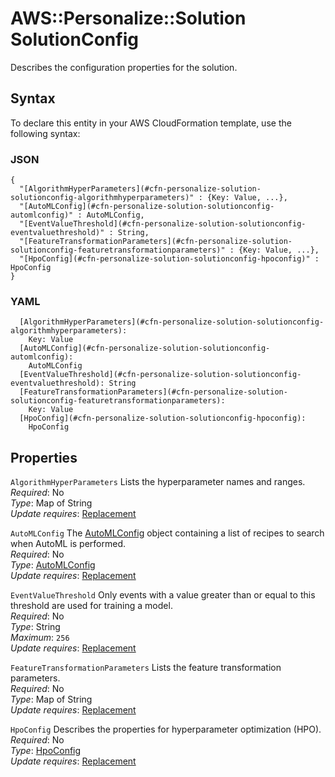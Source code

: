 # AWS::Personalize::Solution SolutionConfig<a name="aws-properties-personalize-solution-solutionconfig"></a>

Describes the configuration properties for the solution\.

## Syntax<a name="aws-properties-personalize-solution-solutionconfig-syntax"></a>

To declare this entity in your AWS CloudFormation template, use the following syntax:

### JSON<a name="aws-properties-personalize-solution-solutionconfig-syntax.json"></a>

```
{
  "[AlgorithmHyperParameters](#cfn-personalize-solution-solutionconfig-algorithmhyperparameters)" : {Key: Value, ...},
  "[AutoMLConfig](#cfn-personalize-solution-solutionconfig-automlconfig)" : AutoMLConfig,
  "[EventValueThreshold](#cfn-personalize-solution-solutionconfig-eventvaluethreshold)" : String,
  "[FeatureTransformationParameters](#cfn-personalize-solution-solutionconfig-featuretransformationparameters)" : {Key: Value, ...},
  "[HpoConfig](#cfn-personalize-solution-solutionconfig-hpoconfig)" : HpoConfig
}
```

### YAML<a name="aws-properties-personalize-solution-solutionconfig-syntax.yaml"></a>

```
  [AlgorithmHyperParameters](#cfn-personalize-solution-solutionconfig-algorithmhyperparameters): 
    Key: Value
  [AutoMLConfig](#cfn-personalize-solution-solutionconfig-automlconfig): 
    AutoMLConfig
  [EventValueThreshold](#cfn-personalize-solution-solutionconfig-eventvaluethreshold): String
  [FeatureTransformationParameters](#cfn-personalize-solution-solutionconfig-featuretransformationparameters): 
    Key: Value
  [HpoConfig](#cfn-personalize-solution-solutionconfig-hpoconfig): 
    HpoConfig
```

## Properties<a name="aws-properties-personalize-solution-solutionconfig-properties"></a>

`AlgorithmHyperParameters`  <a name="cfn-personalize-solution-solutionconfig-algorithmhyperparameters"></a>
Lists the hyperparameter names and ranges\.  
*Required*: No  
*Type*: Map of String  
*Update requires*: [Replacement](https://docs.aws.amazon.com/AWSCloudFormation/latest/UserGuide/using-cfn-updating-stacks-update-behaviors.html#update-replacement)

`AutoMLConfig`  <a name="cfn-personalize-solution-solutionconfig-automlconfig"></a>
The [AutoMLConfig](https://docs.aws.amazon.com/personalize/latest/dg/API_AutoMLConfig.html) object containing a list of recipes to search when AutoML is performed\.  
*Required*: No  
*Type*: [AutoMLConfig](aws-properties-personalize-solution-automlconfig.md)  
*Update requires*: [Replacement](https://docs.aws.amazon.com/AWSCloudFormation/latest/UserGuide/using-cfn-updating-stacks-update-behaviors.html#update-replacement)

`EventValueThreshold`  <a name="cfn-personalize-solution-solutionconfig-eventvaluethreshold"></a>
Only events with a value greater than or equal to this threshold are used for training a model\.  
*Required*: No  
*Type*: String  
*Maximum*: `256`  
*Update requires*: [Replacement](https://docs.aws.amazon.com/AWSCloudFormation/latest/UserGuide/using-cfn-updating-stacks-update-behaviors.html#update-replacement)

`FeatureTransformationParameters`  <a name="cfn-personalize-solution-solutionconfig-featuretransformationparameters"></a>
Lists the feature transformation parameters\.  
*Required*: No  
*Type*: Map of String  
*Update requires*: [Replacement](https://docs.aws.amazon.com/AWSCloudFormation/latest/UserGuide/using-cfn-updating-stacks-update-behaviors.html#update-replacement)

`HpoConfig`  <a name="cfn-personalize-solution-solutionconfig-hpoconfig"></a>
Describes the properties for hyperparameter optimization \(HPO\)\.  
*Required*: No  
*Type*: [HpoConfig](aws-properties-personalize-solution-hpoconfig.md)  
*Update requires*: [Replacement](https://docs.aws.amazon.com/AWSCloudFormation/latest/UserGuide/using-cfn-updating-stacks-update-behaviors.html#update-replacement)